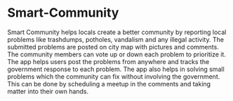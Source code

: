 # Smart-Community
Smart Community helps locals create a better community by reporting local problems like trashdumps, potholes, vandalism and any illegal activity. The submitted problems are posted on city map with pictures and comments. The community members can vote up or down each problem to prioritize it. The app helps users post the problems from anywhere and tracks the government response to each problem.
The app also helps in solving small problems which the community can fix without involving the government. This can be done by scheduling a meetup in the comments and taking matter into their own hands.
